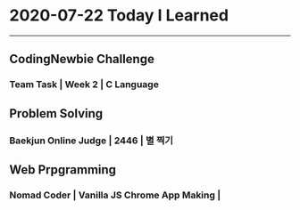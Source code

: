# 2020-07-22 Today I Learned
---
## CodingNewbie Challenge
### Team Task | Week 2 | C Language
### 

## Problem Solving
### Baekjun Online Judge | 2446 | 별 찍기

## Web Prpgramming
### Nomad Coder | Vanilla JS Chrome App Making |
